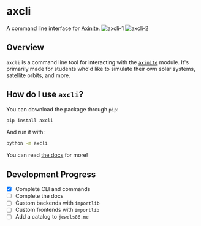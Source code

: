 # axcli
A command line interface for [Axinite](https://github.com/jewels86/axinite).
![axcli-1](https://github.com/user-attachments/assets/e1ce81c3-dc32-4cf0-848c-6e1e2578fb70)
![axcli-2](https://github.com/user-attachments/assets/85b4a587-f21a-44d7-b466-72ec1a3b5a78)

## Overview
`axcli` is a command line tool for interacting with the [`axinite`](https://github.com/jewels86/axinite) module. It's primarily made for students who'd like to simulate their own solar systems, satellite orbits, and more. 
## How do I use `axcli`?
You can download the package through `pip`:
```bash
pip install axcli
```
And run it with:
```bash
python -m axcli
```

You can read [the docs](https://jewels86.gitbook.io/axinite/axcli) for more!

## Development Progress
- [x] Complete CLI and commands
- [ ] Complete the docs
- [ ] Custom backends with `importlib`
- [ ] Custom frontends with `importlib`
- [ ] Add a catalog to `jewels86.me`
